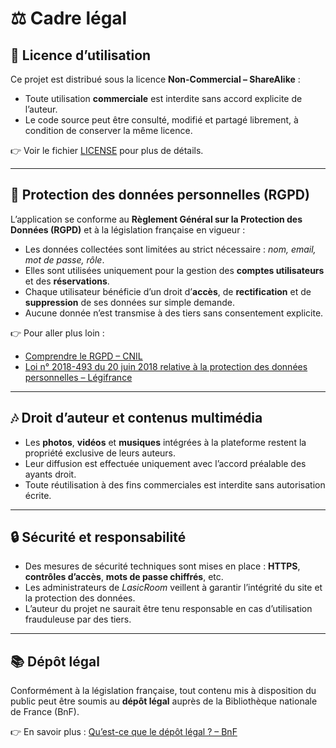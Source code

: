# ⚖️ Cadre légal

## 📜 Licence d’utilisation

Ce projet est distribué sous la licence **Non-Commercial – ShareAlike** :

- Toute utilisation **commerciale** est interdite sans accord explicite de l’auteur.  
- Le code source peut être consulté, modifié et partagé librement, à condition de conserver la même licence.  

👉 Voir le fichier [LICENSE](./LICENSE) pour plus de détails.

---

## 🔐 Protection des données personnelles (RGPD)

L’application se conforme au **Règlement Général sur la Protection des Données (RGPD)** et à la législation française en vigueur :

- Les données collectées sont limitées au strict nécessaire : *nom, email, mot de passe, rôle*.  
- Elles sont utilisées uniquement pour la gestion des **comptes utilisateurs** et des **réservations**.  
- Chaque utilisateur bénéficie d’un droit d’**accès**, de **rectification** et de **suppression** de ses données sur simple demande.  
- Aucune donnée n’est transmise à des tiers sans consentement explicite.  

👉 Pour aller plus loin :  
- [Comprendre le RGPD – CNIL](https://www.cnil.fr/fr/comprendre-le-rgpd)  
- [Loi n° 2018-493 du 20 juin 2018 relative à la protection des données personnelles – Légifrance](https://www.legifrance.gouv.fr/loda/id/JORFTEXT000037085952/)

---


## 🎶 Droit d’auteur et contenus multimédia

- Les **photos**, **vidéos** et **musiques** intégrées à la plateforme restent la propriété exclusive de leurs auteurs.  
- Leur diffusion est effectuée uniquement avec l’accord préalable des ayants droit.  
- Toute réutilisation à des fins commerciales est interdite sans autorisation écrite.  

---

## 🔒 Sécurité et responsabilité

- Des mesures de sécurité techniques sont mises en place : **HTTPS**, **contrôles d’accès**, **mots de passe chiffrés**, etc.  
- Les administrateurs de *LasicRoom* veillent à garantir l’intégrité du site et la protection des données.  
- L’auteur du projet ne saurait être tenu responsable en cas d’utilisation frauduleuse par des tiers.  

---

## 📚 Dépôt légal

Conformément à la législation française, tout contenu mis à disposition du public peut être soumis au **dépôt légal** auprès de la Bibliothèque nationale de France (BnF).  

👉 En savoir plus : [Qu’est-ce que le dépôt légal ? – BnF](https://www.bnf.fr/fr/quest-ce-que-le-depot-legal)
